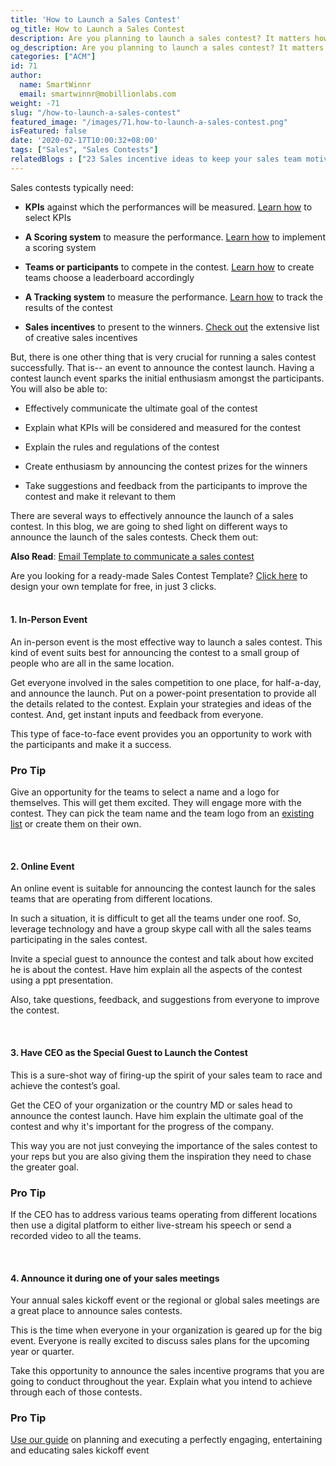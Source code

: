 ```yaml
---
title: 'How to Launch a Sales Contest'
og_title: How to Launch a Sales Contest
description: Are you planning to launch a sales contest? It matters how you launch it as it’s going to set the stage for the contests. 3 ideas for launching sales contests that will keep the motivation high.
og_description: Are you planning to launch a sales contest? It matters how you launch it as it’s going to set the stage for the contests. 3 ideas for launching sales contests that will keep the motivation high.
categories: ["ACM"]
id: 71
author:
  name: SmartWinnr
  email: smartwinnr@mobillionlabs.com
weight: -71
slug: "/how-to-launch-a-sales-contest"
featured_image: "/images/71.how-to-launch-a-sales-contest.png"
isFeatured: false
date: '2020-02-17T10:00:32+08:00'
tags: ["Sales", "Sales Contests"]
relatedBlogs : ["23 Sales incentive ideas to keep your sales team motivated", "Sales Contest Communication Template", "5 Steps to Create Scorecards which Evaluates your Sales Team’s Performance", "25 Creative Sales Team Names", "Top 20 Sales contest names"]
---
```


Sales contests typically need:

* **KPIs** against which the performances will be measured. <a href="https://www.smartwinnr.com/post/kpi-gamification-how-to-select-kpis/" target="_blank">Learn how</a> to select KPIs

* **A Scoring system** to measure the performance. <a href="https://www.smartwinnr.com/post/design-sales-contest-for--new-product-launch/#step-3-choose-a-scoring-mechanism" target="_blank">Learn how</a> to implement a scoring system

* **Teams or participants** to compete in the contest. <a href="https://www.smartwinnr.com/post/design-sales-contest-for--new-product-launch/#step-5-create-teams-and-choose-a-leaderboard" target="_blank">Learn how</a> to create teams choose a leaderboard accordingly

* **A Tracking system** to measure the performance. <a href="https://www.smartwinnr.com/post/5-steps-to-create-scorecards-which-evaluates-your-sales-team-s-performance/#5-track-and-review" target="_blank">Learn how</a> to track the results of the contest

* **Sales incentives** to present to the winners. <a href="https://www.smartwinnr.com/post/sales-incentive-ideas-to-keep-your-sales-team-motivated/" target="_blank">Check out</a> the extensive list of creative sales incentives

But, there is one other thing that is very crucial for running a sales contest successfully. That is-- an event to announce the contest launch. Having a contest launch event sparks the initial enthusiasm amongst the participants. You will also be able to:

* Effectively communicate the ultimate goal of the contest

* Explain what KPIs will be considered and measured for the contest

* Explain the rules and regulations of the contest

* Create enthusiasm by announcing the contest prizes for the winners

* Take suggestions and feedback from the participants to improve the contest and make it relevant to them

There are several ways to effectively announce the launch of a sales contest. In this blog, we are going to shed light on different ways to announce the launch of the sales contests. Check them out:

**Also Read**: <a href="https://www.smartwinnr.com/post/sales-contest-communication-template/" target="_blank">Email Template to communicate a sales contest</a>

<div class="ml_pro_tip ml-margin-top20 ml-margin-bottom20">
  Are you looking for a ready-made <span class="ml_text_bold">Sales Contest Template?</span> <a href="https://tools.smartwinnr.com" target="_blank" class="ml_custom_link">Click here</a> to design your own template for free, in just 3 clicks.
</div>

<br>

#### **1. In-Person Event**

An in-person event is the most effective way to launch a sales contest. This kind of event suits best for announcing the contest to a small group of people who are all in the same location. 

Get everyone involved in the sales competition to one place, for half-a-day, and announce the launch. Put on a power-point presentation to provide all the details related to the contest. Explain your strategies and ideas of the contest. And, get instant inputs and feedback from everyone. 

This type of face-to-face event provides you an opportunity to work with the participants and make it a success.

<div class="ml_pro_tip">
  <h3>Pro Tip</h3>
  <p>Give an opportunity for the teams to select a name and a logo for themselves. This will get them excited. They will engage more with the contest. They can pick the team name and the team logo from an <a class="padding0" href="https://www.smartwinnr.com/post/25-creative-sales-team-names/" target="_blank">existing list</a> or create them on their own.</p>
</div>

<br>

#### **2. Online Event**

An online event is suitable for announcing the contest launch for the sales teams that are operating from different locations. 

In such a situation, it is difficult to get all the teams under one roof. So, leverage technology and have a group skype call with all the sales teams participating in the sales contest. 

Invite a special guest to announce the contest and talk about how excited he is about the contest. Have him explain all the aspects of the contest using a ppt presentation. 

Also, take questions, feedback, and suggestions from everyone to improve the contest.

<br>

#### **3. Have CEO as the Special Guest to Launch the Contest**

This is a sure-shot way of firing-up the spirit of your sales team to race and achieve the contest’s goal. 

Get the CEO of your organization or the country MD or sales head to announce the contest launch. Have him explain the ultimate goal of the contest and why it's important for the progress of the company. 

This way you are not just conveying the importance of the sales contest to your reps but you are also giving them the inspiration they need to chase the greater goal. 

<div class="ml_pro_tip">
  <h3>Pro Tip</h3>
  <p>If the CEO has to address various teams operating from different locations then use a digital platform to either live-stream his speech or send a recorded video to all the teams.</p>
</div>

<br>

#### **4. Announce it during one of your sales meetings**

Your annual sales kickoff event or the regional or global sales meetings are a great place to announce sales contests. 

This is the time when everyone in your organization is geared up for the big event. Everyone is really excited to discuss sales plans for the upcoming year or quarter. 

Take this opportunity to announce the sales incentive programs that you are going to conduct throughout the year. Explain what you intend to achieve through each of those contests.

<div class="ml_pro_tip">
  <h3>Pro Tip</h3>
  <p><a class="padding0" href="https://www.smartwinnr.com/post/guide-to-plan-and-execute-a-perfect-sales-kickoff-event/" target="_blank">Use our guide</a> on planning and executing a perfectly engaging, entertaining and educating sales kickoff event</p>
</div>